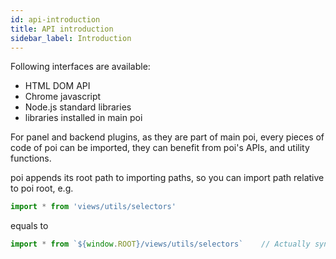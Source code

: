 ```yaml
---
id: api-introduction
title: API introduction
sidebar_label: Introduction
---
```


Following interfaces are available:

* HTML DOM API
* Chrome javascript
* Node.js standard libraries
* libraries installed in main poi

For panel and backend plugins, as they are part of main poi, every pieces of code of poi can be imported, they can benefit from poi's APIs, and utility functions.

poi appends its root path to importing paths, so you can import path relative to poi root, e.g.

```javascript
import * from 'views/utils/selectors'
```

equals to

```javascript
import * from `${window.ROOT}/views/utils/selectors`    // Actually syntactically illegal
```
